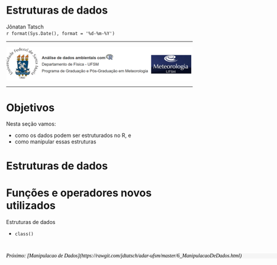 # Estruturas de dados
Jônatan Tatsch  
`r format(Sys.Date(), format = '%d-%m-%Y')`  



- - -

![](figs/adar.png)

- - -

# Objetivos

Nesta seção vamos:

- como os dados podem ser estruturados no R, e
- como manipular essas estruturas


# Estruturas de dados




# Funções e operadores novos utilizados

Estruturas de dados

- `class()`





<br/>

<p style="font-family: verdana; font-size: 14px; font-style: italic; background: whitesmoke; color: black; line-height: 14px;width: 900px;">Próximo: [Manipulacao de Dados](https://rawgit.com/jdtatsch/adar-ufsm/master/6_ManipulacaoDeDados.html)</p> 



